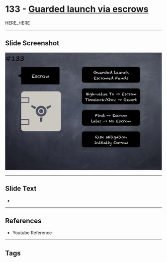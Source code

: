 # 133 - [Guarded launch via escrows](Guarded%20launch%20via%20escrows.md)

HERE_HERE

___
## Slide Screenshot
![0133.png](../../images/pitfalls_and_best_practices201/133.png)
___
## Slide Text
- 
___
## References
- Youtube Reference
___
## Tags